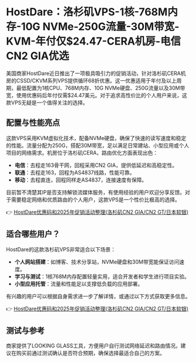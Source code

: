 # HostDare：洛杉矶VPS-1核-768M内存-10G NVMe-250G流量-30M带宽-KVM-年付仅$24.47-CERA机房-电信CN2 GIA优选

美国商家HostDare近日推出了一项极具吸引力的促销活动，针对洛杉矶CERA机房的CSSD/CKVM系列VPS提供循环68折优惠。这一优惠适用于年付及以上周期，最低配置为1核CPU、768M内存、10G NVMe硬盘、250G流量以及30M带宽，使用优惠码后年付仅需$24.47美元。对于追求高性价比的个人用户来说，这款VPS无疑是一个值得关注的选择。

## 配置与性能亮点

这款VPS采用KVM虚拟化技术，配备NVMe硬盘，确保了快速的读写速度和稳定的性能。流量分配为250G，搭配30M带宽，足以满足日常建站、小型应用或个人项目的网络需求。机房位于洛杉矶CERA，路由优化方面表现出色：

- **电信**：去程走163骨干网，回程采用CN2 GIA，提供低延迟和高稳定性。
- **联通**：去程走163，回程为AS4837线路，性能可靠。
- **移动**：去程直连，回程同样走AS4837，连接速度有保障。

目前暂不清楚其IP是否支持解锁流媒体服务，有使用经验的用户欢迎分享反馈。对于需要稳定网络和优质路由的个人用户，这款VPS是一个性价比极高的选择。

👉 [HostDare优惠码和2025年促销活动整理(洛杉矶CN2 GIA/CN2 GT/日本软银)](https://bit.ly/hostdare)

## 适合哪些用户？

HostDare的这款洛杉矶VPS非常适合以下场景：
- **个人网站搭建**：如博客、技术分享站，NVMe硬盘和30M带宽能保证访问速度。
- **学习与测试**：1核768M内存配置轻量实用，适合开发者和学生进行项目实验。
- **小型应用托管**：流量和性能足以支撑低负载的应用部署。

有兴趣的用户可以根据自身需求进一步了解详情，或通过以下方式获取更多信息。

👉 [HostDare优惠码和2025年促销活动整理(洛杉矶CN2 GIA/CN2 GT/日本软银)](https://bit.ly/hostdare)

## 测试与参考

商家提供了LOOKING GLASS工具，方便用户自行测试网络延迟和路由情况。建议在购买前通过测试确认是否符合预期，确保选择最适合自己的方案。